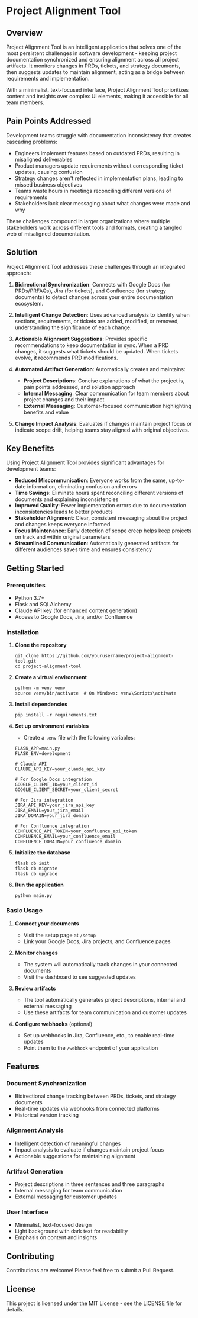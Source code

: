 # Project Alignment Tool

## Overview

Project Alignment Tool is an intelligent application that solves one of the most persistent challenges in software development - keeping project documentation synchronized and ensuring alignment across all project artifacts. It monitors changes in PRDs, tickets, and strategy documents, then suggests updates to maintain alignment, acting as a bridge between requirements and implementation.

With a minimalist, text-focused interface, Project Alignment Tool prioritizes content and insights over complex UI elements, making it accessible for all team members.

## Pain Points Addressed

Development teams struggle with documentation inconsistency that creates cascading problems:

* Engineers implement features based on outdated PRDs, resulting in misaligned deliverables
* Product managers update requirements without corresponding ticket updates, causing confusion
* Strategy changes aren't reflected in implementation plans, leading to missed business objectives
* Teams waste hours in meetings reconciling different versions of requirements
* Stakeholders lack clear messaging about what changes were made and why

These challenges compound in larger organizations where multiple stakeholders work across different tools and formats, creating a tangled web of misaligned documentation.

## Solution

Project Alignment Tool addresses these challenges through an integrated approach:

1. **Bidirectional Synchronization**: Connects with Google Docs (for PRDs/PRFAQs), Jira (for tickets), and Confluence (for strategy documents) to detect changes across your entire documentation ecosystem.

2. **Intelligent Change Detection**: Uses advanced analysis to identify when sections, requirements, or tickets are added, modified, or removed, understanding the significance of each change.

3. **Actionable Alignment Suggestions**: Provides specific recommendations to keep documentation in sync. When a PRD changes, it suggests what tickets should be updated. When tickets evolve, it recommends PRD modifications.

4. **Automated Artifact Generation**: Automatically creates and maintains:
   - **Project Descriptions**: Concise explanations of what the project is, pain points addressed, and solution approach
   - **Internal Messaging**: Clear communication for team members about project changes and their impact
   - **External Messaging**: Customer-focused communication highlighting benefits and value

5. **Change Impact Analysis**: Evaluates if changes maintain project focus or indicate scope drift, helping teams stay aligned with original objectives.

## Key Benefits

Using Project Alignment Tool provides significant advantages for development teams:

* **Reduced Miscommunication**: Everyone works from the same, up-to-date information, eliminating confusion and errors
* **Time Savings**: Eliminate hours spent reconciling different versions of documents and explaining inconsistencies
* **Improved Quality**: Fewer implementation errors due to documentation inconsistencies leads to better products
* **Stakeholder Alignment**: Clear, consistent messaging about the project and changes keeps everyone informed
* **Focus Maintenance**: Early detection of scope creep helps keep projects on track and within original parameters
* **Streamlined Communication**: Automatically generated artifacts for different audiences saves time and ensures consistency

## Getting Started

### Prerequisites

* Python 3.7+
* Flask and SQLAlchemy
* Claude API key (for enhanced content generation)
* Access to Google Docs, Jira, and/or Confluence

### Installation

1. **Clone the repository**
   ```
   git clone https://github.com/yourusername/project-alignment-tool.git
   cd project-alignment-tool
   ```

2. **Create a virtual environment**
   ```
   python -m venv venv
   source venv/bin/activate  # On Windows: venv\Scripts\activate
   ```

3. **Install dependencies**
   ```
   pip install -r requirements.txt
   ```

4. **Set up environment variables**
   - Create a `.env` file with the following variables:
   ```
   FLASK_APP=main.py
   FLASK_ENV=development

   # Claude API
   CLAUDE_API_KEY=your_claude_api_key

   # For Google Docs integration
   GOOGLE_CLIENT_ID=your_client_id
   GOOGLE_CLIENT_SECRET=your_client_secret

   # For Jira integration
   JIRA_API_KEY=your_jira_api_key
   JIRA_EMAIL=your_jira_email
   JIRA_DOMAIN=your_jira_domain

   # For Confluence integration
   CONFLUENCE_API_TOKEN=your_confluence_api_token
   CONFLUENCE_EMAIL=your_confluence_email
   CONFLUENCE_DOMAIN=your_confluence_domain
   ```

5. **Initialize the database**
   ```
   flask db init
   flask db migrate
   flask db upgrade
   ```

6. **Run the application**
   ```
   python main.py
   ```

### Basic Usage

1. **Connect your documents**
   - Visit the setup page at `/setup`
   - Link your Google Docs, Jira projects, and Confluence pages

2. **Monitor changes**
   - The system will automatically track changes in your connected documents
   - Visit the dashboard to see suggested updates

3. **Review artifacts**
   - The tool automatically generates project descriptions, internal and external messaging
   - Use these artifacts for team communication and customer updates

4. **Configure webhooks** (optional)
   - Set up webhooks in Jira, Confluence, etc., to enable real-time updates
   - Point them to the `/webhook` endpoint of your application

## Features

### Document Synchronization
- Bidirectional change tracking between PRDs, tickets, and strategy documents
- Real-time updates via webhooks from connected platforms
- Historical version tracking

### Alignment Analysis
- Intelligent detection of meaningful changes
- Impact analysis to evaluate if changes maintain project focus
- Actionable suggestions for maintaining alignment

### Artifact Generation
- Project descriptions in three sentences and three paragraphs
- Internal messaging for team communication
- External messaging for customer updates

### User Interface
- Minimalist, text-focused design
- Light background with dark text for readability
- Emphasis on content and insights

## Contributing

Contributions are welcome! Please feel free to submit a Pull Request.

## License

This project is licensed under the MIT License - see the LICENSE file for details.